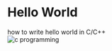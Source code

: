 # Hello World
how to write hello world in C/C++  
![c programming](![image](https://user-images.githubusercontent.com/104252631/174271513-7cc7aeaf-ccbf-45f4-8378-a9170af747a6.png))

